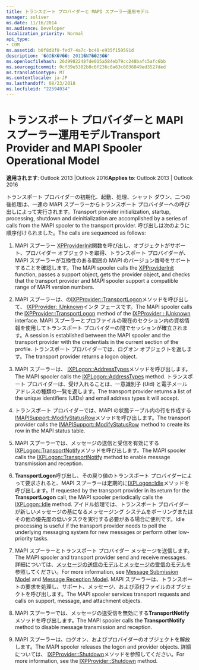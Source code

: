 ```yaml
---
title: トランスポート プロバイダーと MAPI スプーラー運用モデル
manager: soliver
ms.date: 11/16/2014
ms.audience: Developer
localization_priority: Normal
api_type:
- COM
ms.assetid: b0f8d8f0-fed7-4a7c-bc40-e935f159591d
description: '�ŏI�X�V��: 2011�N7��23��'
ms.openlocfilehash: 26d9982248fde015a584eb79cc248bafc5afc6bb
ms.sourcegitcommit: 0cf39e5382b8c6f236c8a63c6036849ed3527ded
ms.translationtype: MT
ms.contentlocale: ja-JP
ms.lasthandoff: 08/23/2018
ms.locfileid: "22594034"
---
```

# <a name="transport-provider-and-mapi-spooler-operational-model"></a><span data-ttu-id="ba66c-103">トランスポート プロバイダーと MAPI スプーラー運用モデル</span><span class="sxs-lookup"><span data-stu-id="ba66c-103">Transport Provider and MAPI Spooler Operational Model</span></span>

  
  
<span data-ttu-id="ba66c-104">**適用されます**: Outlook 2013 |Outlook 2016</span><span class="sxs-lookup"><span data-stu-id="ba66c-104">**Applies to**: Outlook 2013 | Outlook 2016</span></span> 
  
<span data-ttu-id="ba66c-105">トランスポート プロバイダーの初期化、起動、処理、シャット ダウン、二つの後処理は、一連の MAPI スプーラーからトランスポート プロバイダーへの呼び出しによって実行されます。</span><span class="sxs-lookup"><span data-stu-id="ba66c-105">Transport provider initialization, startup, processing, shutdown and deinitialization are accomplished by a series of calls from the MAPI spooler to the transport provider.</span></span> <span data-ttu-id="ba66c-106">呼び出しは次のように順序付けられました。</span><span class="sxs-lookup"><span data-stu-id="ba66c-106">The calls are sequenced as follows:</span></span>
  
1. <span data-ttu-id="ba66c-107">MAPI スプーラー [XPProviderInit](xpproviderinit.md)関数を呼び出し、オブジェクトがサポート、プロバイダー オブジェクトを取得、トランスポート プロバイダーが、MAPI スプーラーが互換性のある範囲の MAPI のバージョン番号をサポートすることを確認します。</span><span class="sxs-lookup"><span data-stu-id="ba66c-107">The MAPI spooler calls the [XPProviderInit](xpproviderinit.md) function, passes a support object, gets the provider object, and checks that the transport provider and MAPI spooler support a compatible range of MAPI version numbers.</span></span> 
    
2. <span data-ttu-id="ba66c-108">MAPI スプーラーは、の[IXPProvider::TransportLogon](ixpprovider-transportlogon.md)メソッドを呼び出して、 [IXPProvider: IUnknown](ixpprovideriunknown.md)インタ フェースです。</span><span class="sxs-lookup"><span data-stu-id="ba66c-108">The MAPI spooler calls the [IXPProvider::TransportLogon](ixpprovider-transportlogon.md) method of the [IXPProvider : IUnknown](ixpprovideriunknown.md) interface.</span></span> <span data-ttu-id="ba66c-109">MAPI スプーラーとプロファイルの現在のセクション内の資格情報を使用してトランスポート プロバイダーの間でセッションが確立されます。</span><span class="sxs-lookup"><span data-stu-id="ba66c-109">A session is established between the MAPI spooler and the transport provider with the credentials in the current section of the profile.</span></span> <span data-ttu-id="ba66c-110">トランスポート プロバイダーでは、ログオン オブジェクトを返します。</span><span class="sxs-lookup"><span data-stu-id="ba66c-110">The transport provider returns a logon object.</span></span> 
    
3. <span data-ttu-id="ba66c-111">MAPI スプーラーは、 [IXPLogon::AddressTypes](ixplogon-addresstypes.md)メソッドを呼び出します。</span><span class="sxs-lookup"><span data-stu-id="ba66c-111">The MAPI spooler calls the [IXPLogon::AddressTypes](ixplogon-addresstypes.md) method.</span></span> <span data-ttu-id="ba66c-112">トランスポート プロバイダーは、受け入れることは、一意識別子 (Uid) と電子メール アドレスの種類の一覧を返します。</span><span class="sxs-lookup"><span data-stu-id="ba66c-112">The transport provider returns a list of the unique identifiers (UIDs) and email address types it will accept.</span></span> 
    
4. <span data-ttu-id="ba66c-113">トランスポート プロバイダーでは、MAPI の状態テーブル内の行を作成する[IMAPISupport::ModifyStatusRow](imapisupport-modifystatusrow.md)メソッドを呼び出します。</span><span class="sxs-lookup"><span data-stu-id="ba66c-113">The transport provider calls the [IMAPISupport::ModifyStatusRow](imapisupport-modifystatusrow.md) method to create its row in the MAPI status table.</span></span> 
    
5. <span data-ttu-id="ba66c-114">MAPI スプーラーでは、メッセージの送信と受信を有効にする[IXPLogon::TransportNotify](ixplogon-transportnotify.md)メソッドを呼び出します。</span><span class="sxs-lookup"><span data-stu-id="ba66c-114">The MAPI spooler calls the [IXPLogon::TransportNotify](ixplogon-transportnotify.md) method to enable message transmission and reception.</span></span> 
    
6. <span data-ttu-id="ba66c-115">**TransportLogon**呼び出し、その戻り値のトランスポート プロバイダーによって要求されると、MAPI スプーラーは定期的に[IXPLogon::Idle](ixplogon-idle.md)メソッドを呼び出します。</span><span class="sxs-lookup"><span data-stu-id="ba66c-115">If requested by the transport provider in its return for the **TransportLogon** call, the MAPI spooler periodically calls the [IXPLogon::Idle](ixplogon-idle.md) method.</span></span> <span data-ttu-id="ba66c-116">アイドル処理では、トランスポート プロバイダーが新しいメッセージの基になるメッセージング システムをポーリングまたはその他の優先度の低いタスクを実行する必要がある場合に便利です。</span><span class="sxs-lookup"><span data-stu-id="ba66c-116">Idle processing is useful if the transport provider needs to poll the underlying messaging system for new messages or perform other low-priority tasks.</span></span> 
    
7. <span data-ttu-id="ba66c-117">MAPI スプーラーとトランスポート プロバイダー メッセージを送信します。</span><span class="sxs-lookup"><span data-stu-id="ba66c-117">The MAPI spooler and transport provider send and receive messages.</span></span> <span data-ttu-id="ba66c-118">詳細については、[メッセージの送信のモデル](message-submission-model.md)と[メッセージの受信のモデル](message-reception-model.md)を参照してください。</span><span class="sxs-lookup"><span data-stu-id="ba66c-118">For more information, see [Message Submission Model](message-submission-model.md) and [Message Reception Model](message-reception-model.md).</span></span> <span data-ttu-id="ba66c-119">MAPI スプーラーは、トランスポートの要求を処理し、サポート、メッセージ、および添付ファイルのオブジェクトを呼び出します。</span><span class="sxs-lookup"><span data-stu-id="ba66c-119">The MAPI spooler services transport requests and calls on support, message, and attachment objects.</span></span>
    
8. <span data-ttu-id="ba66c-120">MAPI スプーラーでは、メッセージの送受信を無効にする**TransportNotify**メソッドを呼び出します。</span><span class="sxs-lookup"><span data-stu-id="ba66c-120">The MAPI spooler calls the **TransportNotify** method to disable message transmission and reception.</span></span> 
    
9. <span data-ttu-id="ba66c-121">MAPI スプーラーは、ログオン、およびプロバイダーのオブジェクトを解放します。</span><span class="sxs-lookup"><span data-stu-id="ba66c-121">The MAPI spooler releases the logon and provider objects.</span></span> <span data-ttu-id="ba66c-122">詳細については、 [IXPProvider::Shutdown](ixpprovider-shutdown.md)メソッドを参照してください。</span><span class="sxs-lookup"><span data-stu-id="ba66c-122">For more information, see the [IXPProvider::Shutdown](ixpprovider-shutdown.md) method.</span></span> 
    

